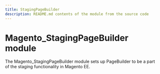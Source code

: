 ```yaml
---
title: StagingPageBuilder
description: README.md contents of the module from the source code
---
```


# Magento_StagingPageBuilder module

The Magento_StagingPageBuilder module sets up PageBuilder to be a part of the staging functionality in Magento EE.
